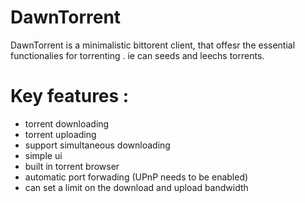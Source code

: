 # DawnTorrent

DawnTorrent is a minimalistic bittorent client, that offesr the essential functionalies for torrenting . ie can seeds and leechs torrents.

# Key features :
  - torrent downloading
  - torrent uploading
  - support simultaneous downloading
  - simple ui
  - built in torrent browser
  - automatic port forwading (UPnP needs to be enabled)
  - can set a limit on the download and upload bandwidth
